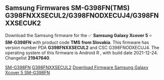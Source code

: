<h2>Samsung Firmwares SM-G398FN(TMS) G398FNXXSECUL2/G398FNODXECUJ4/G398FNXXSECUK2</h2>
Download the Samsung firmware for the ✅ <strong>Samsung Galaxy Xcover 5 </strong> ⭐ <strong>SM-G398FN</strong> with product code <strong>TMS</strong> <strong> from Slovakia</strong>. This firmware has version number PDA <strong>G398FNXXSECUL2</strong> and CSC G398FNODXECUJ4. The operating system of this firmware is Android R , with build date 2021-12-24. Changelist <strong>21947640</strong>.

[SM-G398FN](https://samfirm.shop/samsung/model/SM-G398FN)
[G398FNXXSECUL2](https://samfirm.shop/samsung/pda/G398FNXXSECUL2)
[Download Firmware Samsung Galaxy Xcover 5 SM-G398FN](https://samfirm.shop/samsung/firmware/484982)
